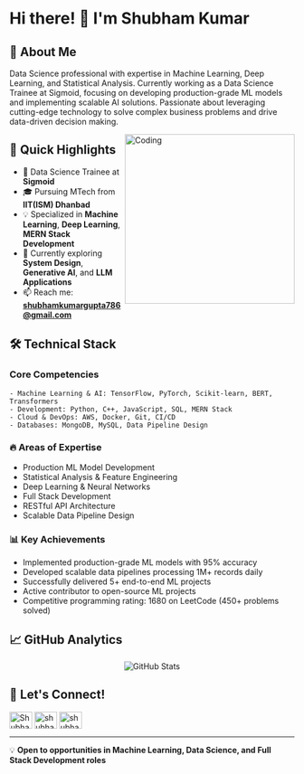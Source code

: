 # Hi there! 👋 I'm Shubham Kumar

## 🚀 About Me
Data Science professional with expertise in Machine Learning, Deep Learning, and Statistical Analysis. Currently working as a Data Science Trainee at Sigmoid, focusing on developing production-grade ML models and implementing scalable AI solutions. Passionate about leveraging cutting-edge technology to solve complex business problems and drive data-driven decision making.

<img align="right" alt="Coding" width="300" src="https://cdn.dribbble.com/users/1162077/screenshots/3848914/programmer.gif">

## 🎯 Quick Highlights
- 🔭 Data Science Trainee at **Sigmoid**
- 🎓 Pursuing MTech from **IIT(ISM) Dhanbad**
- 💡 Specialized in **Machine Learning**, **Deep Learning**, **MERN Stack Development**
- 🌱 Currently exploring **System Design**, **Generative AI**, and **LLM Applications**
- 📫 Reach me: **shubhamkumargupta786@gmail.com**

## 🛠️ Technical Stack
### Core Competencies
```text
- Machine Learning & AI: TensorFlow, PyTorch, Scikit-learn, BERT, Transformers
- Development: Python, C++, JavaScript, SQL, MERN Stack
- Cloud & DevOps: AWS, Docker, Git, CI/CD
- Databases: MongoDB, MySQL, Data Pipeline Design
```

### 🔥 Areas of Expertise
- Production ML Model Development
- Statistical Analysis & Feature Engineering
- Deep Learning & Neural Networks
- Full Stack Development
- RESTful API Architecture
- Scalable Data Pipeline Design

### 📊 Key Achievements
- Implemented production-grade ML models with 95% accuracy
- Developed scalable data pipelines processing 1M+ records daily
- Successfully delivered 5+ end-to-end ML projects
- Active contributor to open-source ML projects
- Competitive programming rating: 1680 on LeetCode (450+ problems solved)

## 📈 GitHub Analytics
<p align="center">
  <img src="https://github-readme-stats.vercel.app/api?username=Shubhamskg&show_icons=true&theme=radical" alt="GitHub Stats" />
<!--   <img src="https://github-readme-streak-stats.herokuapp.com/?user=Shubhamskg&theme=radical" alt="GitHub Streak" /> -->
</p>

## 🤝 Let's Connect!
<p align="left">
<a href="https://twitter.com/Shubham190796" target="blank"><img align="center" src="https://raw.githubusercontent.com/rahuldkjain/github-profile-readme-generator/master/src/images/icons/Social/twitter.svg" alt="Shubham190796" height="30" width="40" /></a>
<a href="https://www.linkedin.com/in/shubhamskg/" target="blank"><img align="center" src="https://raw.githubusercontent.com/rahuldkjain/github-profile-readme-generator/master/src/images/icons/Social/linked-in-alt.svg" alt="shubhamskg" height="30" width="40" /></a>
<a href="https://leetcode.com/Shubhamskg/" target="blank"><img align="center" src="https://raw.githubusercontent.com/rahuldkjain/github-profile-readme-generator/master/src/images/icons/Social/leet-code.svg" alt="shubhamskg" height="30" width="40" /></a>
</p>

---
💡 **Open to opportunities in Machine Learning, Data Science, and Full Stack Development roles**
